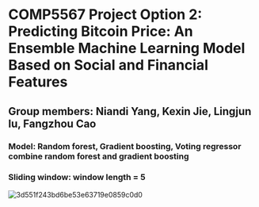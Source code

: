 # COMP5567 Project Option 2: Predicting Bitcoin Price: An Ensemble Machine Learning Model Based on Social and Financial Features
## Group members: Niandi Yang, Kexin Jie, Lingjun lu, Fangzhou Cao
### Model: Random forest, Gradient boosting, Voting regressor combine random forest and gradient boosting
### Sliding window: window length = 5
![3d551f243bd6be53e63719e0859c0d0](https://user-images.githubusercontent.com/118951352/203705655-16700663-b729-47b6-8e2d-39dff449ec63.png)

